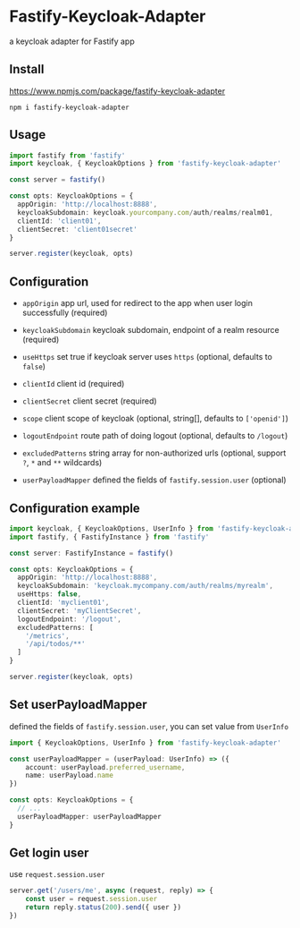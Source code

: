# Fastify-Keycloak-Adapter

a keycloak adapter for Fastify app

## Install

https://www.npmjs.com/package/fastify-keycloak-adapter

```
npm i fastify-keycloak-adapter
```

## Usage

```typescript
import fastify from 'fastify'
import keycloak, { KeycloakOptions } from 'fastify-keycloak-adapter'

const server = fastify()

const opts: KeycloakOptions = {
  appOrigin: 'http://localhost:8888',
  keycloakSubdomain: keycloak.yourcompany.com/auth/realms/realm01,
  clientId: 'client01',
  clientSecret: 'client01secret'
}

server.register(keycloak, opts)
```

## Configuration

- `appOrigin` app url, used for redirect to the app when user login successfully (required)

- `keycloakSubdomain` keycloak subdomain, endpoint of a realm resource (required)

- `useHttps` set true if keycloak server uses `https` (optional, defaults to `false`)

- `clientId` client id (required)

- `clientSecret` client secret (required)

- `scope` client scope of keycloak (optional, string[], defaults to `['openid']`)

- `logoutEndpoint` route path of doing logout (optional, defaults to `/logout`)

- `excludedPatterns` string array for non-authorized urls (optional, support  `?`, `*` and `**` wildcards)
- `userPayloadMapper` defined the fields of `fastify.session.user` (optional)

## Configuration example

```typescript
import keycloak, { KeycloakOptions, UserInfo } from 'fastify-keycloak-adapter'
import fastify, { FastifyInstance } from 'fastify'

const server: FastifyInstance = fastify()

const opts: KeycloakOptions = {
  appOrigin: 'http://localhost:8888',
  keycloakSubdomain: 'keycloak.mycompany.com/auth/realms/myrealm',
  useHttps: false,
  clientId: 'myclient01',
  clientSecret: 'myClientSecret',
  logoutEndpoint: '/logout',
  excludedPatterns: [
    '/metrics',
    '/api/todos/**'
  ]
}

server.register(keycloak, opts)
```

## Set userPayloadMapper

defined the fields of `fastify.session.user`, you can set value from `UserInfo`

```typescript
import { KeycloakOptions, UserInfo } from 'fastify-keycloak-adapter'

const userPayloadMapper = (userPayload: UserInfo) => ({
    account: userPayload.preferred_username,
    name: userPayload.name
})

const opts: KeycloakOptions = {
  // ...
  userPayloadMapper: userPayloadMapper
}
```

## Get login user

use `request.session.user`

```typescript
server.get('/users/me', async (request, reply) => {
    const user = request.session.user
    return reply.status(200).send({ user })
})
```